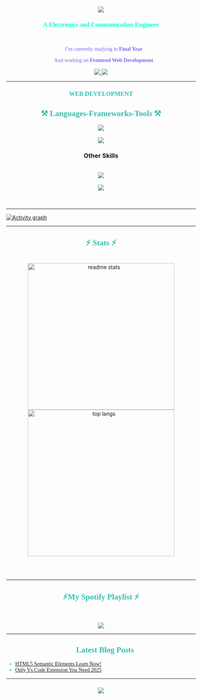 <!-- <img align="right" src="https://visitor-badge.laobi.icu/badge?page_id=NaveenGumaste.NaveenGumaste" /> -->
<h1 align="center">
    <img src="https://readme-typing-svg.herokuapp.com/?font=Righteous&size=35&center=true&vCenter=true&width=500&height=70&duration=3000&color=A467F7&lines=Hi+There!+👋;+I'm+Naveen+Gumaste!;" />
</h1>

<h3 align="center" style="font-family:'Roboto Mono';color:#00ffd2">A Electronics and Communication Engineer</h3>

<br/>

<div align="center" style="font-family:'JetBrains Mono';color:MediumSlateBlue" >
 
 🔭 I’m currently studying in **Final Year**
 
 🌱 And working on **Frontend Web Development**
 
 </div>
 
<div align="center" > 
  <a href="mailto:ngumaste03@gmail.com">
    <img src="https://img.shields.io/badge/Gmail-333333?style=for-the-badge&logo=gmail&logoColor=red" />
  </a>
  <a href="https://linkedin.com/in/naveenkumar-gumaste" target="_blank">
    <img src="https://img.shields.io/badge/LinkedIn-0077B5?style=for-the-badge&logo=linkedin&logoColor=white" target="_blank" />
  </a>
  </a>
</div>

 <hr/>

 
<div align="center" style="font-family:'JetBrains Mono'; color:#38BDAE">
     <h3>WEB DEVELOPMENT</h3>
</div>
 
<h2 align="center" style="font-family:'jetBrains Mono';color:#38BDAE">⚒️ Languages-Frameworks-Tools ⚒️</h2>

<div align="center">
    <img src="https://skillicons.dev/icons?i=html,css,tailwind,bootstrap,javascript,ts,react,nextjs,express" /><br><br>
    <img src="https://skillicons.dev/icons?i=MongoDB,npm,postman,vite,webpack,git,docker,vercel,netlify" />
</div>

<h3 align="center">Other Skills</h3>
<br/>
<div align="center">
    <img src="https://skillicons.dev/icons?i=c,python,arduino,github,linux,vscode" /><br><br>
    <img src="https://skillicons.dev/icons?i=raspberrypi,matlab,qt,stackoverflow,tensorflow" /><br><br>
</div>



<br/>
<hr/>
 
[![Activity graph](https://github-readme-activity-graph.vercel.app/graph?username=naveenkumargumaste&bg_color=0D1117&color=70a4fc&line=584873&point=38bdae&area=true&hide_border=true)](https://github.com/ashutosh00710/github-readme-activity-graph)
                   
<hr/>

<h2 align="center" style="font-family:'JetBrains Mono';color:#38BDAE" >⚡ Stats ⚡</h2>
<br>
<div align=center>
 <img width=390 src="https://github-readme-stats-salesp07.vercel.app/api?username=Naveenkumargumaste&count_private=true&show_icons=true&theme=tokyonight&rank_icon=github&border_radius=10" alt="readme stats" /><br><img width=390 align="center" src="https://github-readme-stats-salesp07.vercel.app/api/top-langs/?username=Naveenkumargumaste&hide=HTML&langs_count=8&layout=compact&theme=tokyonight&border_radius=10&size_weight=0.5&count_weight=0.5&exclude_repo=github-readme-stats" alt="top langs" />
</div>

 <!--<img width=390 src="https://github-readme-streak-stats-naveen.vercel.app?user=Naveenkumargumaste&theme=tokyonight&hide_border=true&date_format=j%20M%5B%20Y%5D&border=EB5454" alt="streak stats"/> -->

<br/><br/>
<hr/>

<h2 align="center" style="font-family:'JetBrains Mono';color:#38BDAE" >⚡My Spotify Playlist ⚡</h2>
<br>
<p align="center">
  <img src="https://spotify-recently-played-readme.vercel.app/api?user=31posslgzomhnuu3qvgbzqgfx4vq&count=5">
</p>
<hr/>

<h2 align="center" style="font-family:'JetBrains Mono';color:#38BDAE" >📕 Latest Blog Posts </h2>

<div align="left" style="font-family:'JetBrains Mono';color:#38BDAE">

- [HTML5 Semantic Elements Learn Now!](https://medium.com/@Cynos/html5-semantic-elements-learn-now-9a3547f1b779)
- [Only Vs Code Extension You Need 2025](https://medium.com/@Cynos/only-vs-code-extension-you-need-2022-a8225d1e6354)
</div>
<hr/>
<h3 align="center">
    <img src="https://readme-typing-svg.herokuapp.com/?font=Righteous&size=25&center=true&vCenter=true&width=500&height=70&duration=4000&color=A467F7&lines=Thanks+for+visiting!+✌️">
</h3>

<br/>

